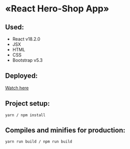 # «React Hero-Shop App»

## Used:
- React v18.2.0
- JSX
- HTML
- CSS
- Bootstrap v5.3

## Deployed:
[Watch here](https://nda17.github.io/React-Hero-shop-app/)

## Project setup:
```
yarn / npm install 
```

## Compiles and minifies for production:
```
yarn run build / npm run build
```
